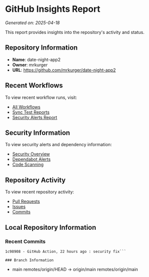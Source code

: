 # GitHub Insights Report

*Generated on: 2025-04-18*

This report provides insights into the repository's activity and status.

## Repository Information

- **Name**: date-night-app2
- **Owner**: mrkurger
- **URL**: https://github.com/mrkurger/date-night-app2

## Recent Workflows

To view recent workflow runs, visit:
- [All Workflows](https://github.com/mrkurger/date-night-app2/actions)
- [Sync Test Reports](https://github.com/mrkurger/date-night-app2/actions/workflows/sync-test-reports.yml)
- [Security Alerts Report](https://github.com/mrkurger/date-night-app2/actions/workflows/security-alerts-report.yml)

## Security Information

To view security alerts and dependency information:
- [Security Overview](https://github.com/mrkurger/date-night-app2/security)
- [Dependabot Alerts](https://github.com/mrkurger/date-night-app2/security/dependabot)
- [Code Scanning](https://github.com/mrkurger/date-night-app2/security/code-scanning)

## Repository Activity

To view recent repository activity:
- [Pull Requests](https://github.com/mrkurger/date-night-app2/pulls)
- [Issues](https://github.com/mrkurger/date-night-app2/issues)
- [Commits](https://github.com/mrkurger/date-night-app2/commits)

## Local Repository Information

### Recent Commits

```
1c98908 - GitHub Action, 22 hours ago : security fix```

### Branch Information

```
* main
  remotes/origin/HEAD -> origin/main
  remotes/origin/main
```

